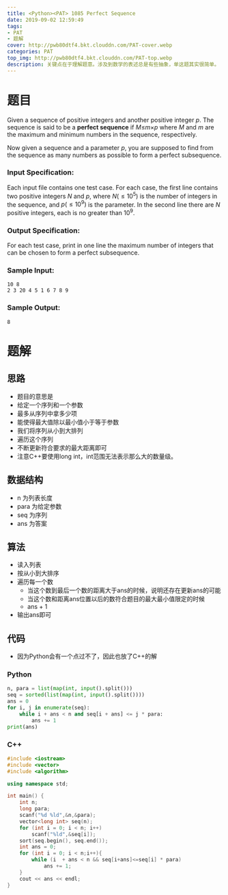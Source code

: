 ```yaml
---
title: <Python><PAT> 1085 Perfect Sequence
date: 2019-09-02 12:59:49
tags: 
- PAT
- 题解
cover: http://pwb80dtf4.bkt.clouddn.com/PAT-cover.webp
categories: PAT
top_img: http://pwb80dtf4.bkt.clouddn.com/PAT-top.webp
description: 关键点在于理解题意。涉及到数学的表述总是有些抽象，单这题其实很简单。
---
```


# 题目

Given a sequence of positive integers and another positive integer *p*. The sequence is said to be a **perfect sequence** if *M*≤*m*×*p* where *M* and *m* are the maximum and minimum numbers in the sequence, respectively.

Now given a sequence and a parameter *p*, you are supposed to find from the sequence as many numbers as possible to form a perfect subsequence.

### Input Specification:

Each input file contains one test case. For each case, the first line contains two positive integers *N* and *p*, where $N(\leq 10 ^ 5)$ is the number of integers in the sequence, and $p(\leq 10 ^ 9)$ is the parameter. In the second line there are *N* positive integers, each is no greater than $10^9$.

### Output Specification:

For each test case, print in one line the maximum number of integers that can be chosen to form a perfect subsequence.

### Sample Input:

```in
10 8
2 3 20 4 5 1 6 7 8 9
```

### Sample Output:

```out
8
```

# 题解

## 思路

+ 题目的意思是
+ 给定一个序列和一个参数
+ 最多从序列中拿多少项
+ 能使得最大值除以最小值小于等于参数
+ 我们将序列从小到大排列
+ 遍历这个序列
+ 不断更新符合要求的最大距离即可
+ 注意C++要使用long int，int范围无法表示那么大的数量级。

## 数据结构

+ n 为列表长度
+ para 为给定参数
+ seq 为序列
+ ans 为答案

## 算法

+ 读入列表
+ 按从小到大排序
+ 遍历每一个数
  + 当这个数到最后一个数的距离大于ans的时候，说明还存在更新ans的可能
  + 当这个数和距离ans位置以后的数符合题目的最大最小值限定的时候
  + ans + 1
+ 输出ans即可

## 代码

+ 因为Python会有一个点过不了，因此也放了C++的解

### Python

```python
n, para = list(map(int, input().split()))
seq = sorted(list(map(int, input().split())))
ans = 0
for i, j in enumerate(seq):
    while i + ans < n and seq[i + ans] <= j * para:
        ans += 1
print(ans)

```

### C++

```c++
#include <iostream>
#include <vector>
#include <algorithm>

using namespace std;

int main() {
    int n;
    long para;
    scanf("%d %ld",&n,&para);
    vector<long int> seq(n);
    for (int i = 0; i < n; i++)
        scanf("%ld",&seq[i]);
    sort(seq.begin(), seq.end());
    int ans = 0;
    for (int i = 0; i < n;i++){
        while (i  + ans < n && seq[i+ans]<=seq[i] * para)
            ans += 1;
    }
    cout << ans << endl;
}
```

